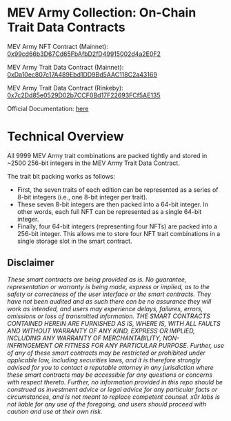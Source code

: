 # MEV Army Collection: On-Chain Trait Data Contracts

MEV Army NFT Contract (Mainnet):
[0x99cd66b3D67Cd65FbAfbD2fD49915002d4a2E0F2](https://etherscan.io/address/0x99cd66b3D67Cd65FbAfbD2fD49915002d4a2E0F2#code)

MEV Army Trait Data Contract (Mainnet):
[0xDa10ec807c17A489Ebd1DD9Bd5AAC118C2a43169](https://etherscan.io/address/0xda10ec807c17a489ebd1dd9bd5aac118c2a43169#readContract)

MEV Army Trait Data Contract (Rinkeby):
[0x7c2Dd85e0529D02b7CCF0Bd17F22693FCf5AE135](https://rinkeby.etherscan.io/address/0x7c2Dd85e0529D02b7CCF0Bd17F22693FCf5AE135#readContract)

Official Documentation:
[here](https://michael-blau.gitbook.io/mev-army-trait-data-documentation/)

# Technical Overview

All 9999 MEV Army trait combinations are packed tightly and stored in ~2500 256-bit integers in the MEV Army Trait Data Contract.

The trait bit packing works as follows:
- First, the seven traits of each edition can be represented as a series of 8-bit integers (i.e., one 8-bit integer per trait).
- These seven 8-bit integers are then packed into a 64-bit integer. In other words, each full NFT can be represented as a single 64-bit integer.
- Finally, four 64-bit integers (representing four NFTs) are packed into a 256-bit integer. This allows me to store four NFT trait combinations in a single storage slot in the smart contract.

## Disclaimer

_These smart contracts are being provided as is. No guarantee, representation or warranty is being made, express or implied, as to the safety or correctness of the user interface or the smart contracts. They have not been audited and as such there can be no assurance they will work as intended, and users may experience delays, failures, errors, omissions or loss of transmitted information. THE SMART CONTRACTS CONTAINED HEREIN ARE FURNISHED AS IS, WHERE IS, WITH ALL FAULTS AND WITHOUT WARRANTY OF ANY KIND, EXPRESS OR IMPLIED, INCLUDING ANY WARRANTY OF MERCHANTABILITY, NON- INFRINGEMENT OR FITNESS FOR ANY PARTICULAR PURPOSE. Further, use of any of these smart contracts may be restricted or prohibited under applicable law, including securities laws, and it is therefore strongly advised for you to contact a reputable attorney in any jurisdiction where these smart contracts may be accessible for any questions or concerns with respect thereto. Further, no information provided in this repo should be construed as investment advice or legal advice for any particular facts or circumstances, and is not meant to replace competent counsel. x0r labs is not liable for any use of the foregoing, and users should proceed with caution and use at their own risk._